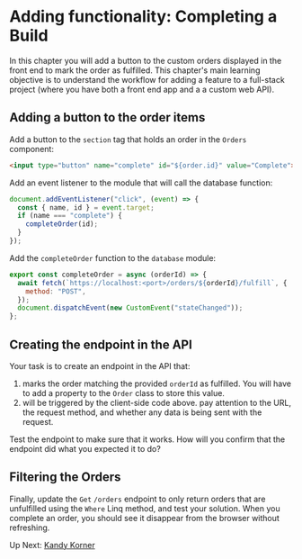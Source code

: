 # Adding functionality: Completing a Build
In this chapter you will add a button to the custom orders displayed in the front end to mark the order as fulfilled. This chapter's main learning objective is to understand the workflow for adding a feature to a full-stack project (where you have both a front end app and a a custom web API).

## Adding a button to the order items
Add a button to the `section` tag that holds an order in the `Orders` component: 
``` html
<input type="button" name="complete" id="${order.id}" value="Complete">
```
Add an event listener to the module that will call the database function:
``` javascript
document.addEventListener("click", (event) => {
  const { name, id } = event.target;
  if (name === "complete") {
    completeOrder(id);
  }
});
```
Add the `completeOrder` function to the `database` module:
``` javascript
export const completeOrder = async (orderId) => {
  await fetch(`https://localhost:<port>/orders/${orderId}/fulfill`, {
    method: "POST",
  });
  document.dispatchEvent(new CustomEvent("stateChanged"));
};
```

## Creating the endpoint in the API
Your task is to create an endpoint in the API that:
1. marks the order matching the provided `orderId` as fulfilled. You will have to add a property to the `Order` class to store this value. 
1. will be triggered by the client-side code above. pay attention to the URL, the request method, and whether any data is being sent with the request. 

Test the endpoint to make sure that it works. How will you confirm that the endpoint did what you expected it to do?

## Filtering the Orders
Finally, update the `Get` `/orders` endpoint to only return orders that are unfulfilled using the `Where` Linq method, and test your solution. When you complete an order, you should see it disappear from the browser without refreshing. 


Up Next: [Kandy Korner](./kandy-corner-setup.md)
